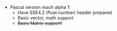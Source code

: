 - Pascal version reach alpha 1:
  + Have SSE4.2 (float number) header prepared
  + Basic vector, math support
  + ~~Basic Matrix support!~~
